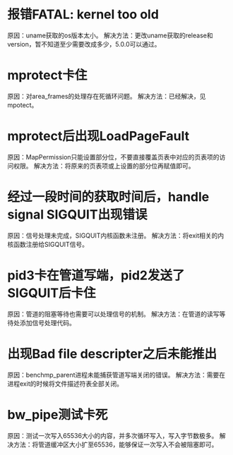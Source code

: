 # 报错FATAL: kernel too old
原因：uname获取的os版本太小。
解决方法：更改uname获取的release和version，暂不知道至少需要改成多少，5.0.0可以通过。
# mprotect卡住
原因：对area_frames的处理存在死循环问题。
解决方法：已经解决，见mpotect。
# mprotect后出现LoadPageFault
原因：MapPermission只能设置部分位，不要直接覆盖页表中对应的页表项的访问权限。
解决方法：将原来的页表项或上设置的部分位再赋值即可。
# 经过一段时间的获取时间后，handle signal SIGQUIT出现错误
原因：信号处理未完成，SIGQUIT内核函数未注册。
解决方法：将exit相关的内核函数注册给SIGQUIT信号。
# pid3卡在管道写端，pid2发送了SIGQUIT后卡住
原因：管道的阻塞等待也需要可以处理信号的机制。
解决方法：在管道的读写等待处添加信号处理代码。
# 出现Bad file descripter之后未能推出
原因：benchmp_parent进程未能捕获管道写端关闭的错误。
解决方法：需要在进程exit的时候将文件描述符表全部关闭。
# bw_pipe测试卡死
原因：测试一次写入65536大小的内容，并多次循环写入，写入字节数极多。
解决方法：将管道缓冲区大小扩至65536，能够保证一次写入不会被阻塞即可。
